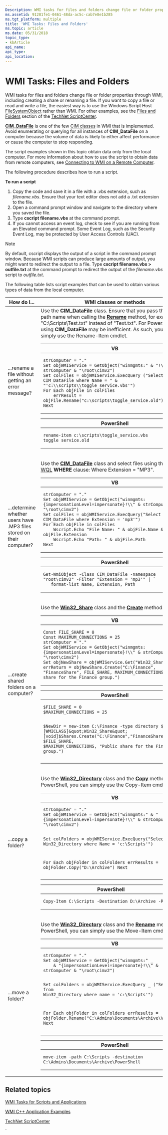 ```yaml
---
Description: WMI tasks for files and folders change file or folder properties through WMI, including creating a share or renaming a file.
ms.assetid: 91281fe1-0461-48da-ac5c-cab7e8e1b285
ms.tgt_platform: multiple
title: 'WMI Tasks: Files and Folders'
ms.topic: article
ms.date: 05/31/2018
topic_type: 
- kbArticle
api_name: 
api_type: 
api_location: 
---
```


# WMI Tasks: Files and Folders

WMI tasks for files and folders change file or folder properties through WMI, including creating a share or renaming a file. If you want to copy a file or read and write a file, the easiest way is to use the Windows Script Host [FileSystemObject](/previous-versions/visualstudio/visual-basic-6/aa242706(v=vs.60)) rather than WMI. For other examples, see the [Files and Folders](/previous-versions/tn-archive/ee176985(v=technet.10)) section of the [TechNet ScriptCenter](https://www.microsoft.com/technet/scriptcenter).

[**CIM\_DataFile**](/windows/desktop/CIMWin32Prov/cim-datafile) is one of the few [CIM classes](cimclas.md) in WMI that is implemented. Avoid enumerating or querying for all instances of **CIM\_DataFile** on a computer because the volume of data is likely to either affect performance or cause the computer to stop responding.

The script examples shown in this topic obtain data only from the local computer. For more information about how to use the script to obtain data from remote computers, see [Connecting to WMI on a Remote Computer](connecting-to-wmi-on-a-remote-computer.md).


The following procedure describes how to run a script.

**To run a script**

1.  Copy the code and save it in a file with a .vbs extension, such as *filename.vbs*. Ensure that your text editor does not add a .txt extension to the file.
2.  Open a command prompt window and navigate to the directory where you saved the file.
3.  Type **cscript filename.vbs** at the command prompt.
4.  If you cannot access an event log, check to see if you are running from an Elevated command prompt. Some Event Log, such as the Security Event Log, may be protected by User Access Controls (UAC).

> [!Note]  
> By default, cscript displays the output of a script in the command prompt window. Because WMI scripts can produce large amounts of output, you might want to redirect the output to a file. Type **cscript filename.vbs > outfile.txt** at the command prompt to redirect the output of the *filename.vbs* script to *outfile.txt*.

 

The following table lists script examples that can be used to obtain various types of data from the local computer.



<table>
<colgroup>
<col style="width: 50%" />
<col style="width: 50%" />
</colgroup>
<thead>
<tr class="header">
<th>How do I...</th>
<th>WMI classes or methods</th>
</tr>
</thead>
<tbody>
<tr class="odd">
<td>...rename a file without getting an error message?</td>
<td>Use the <a href="/windows/desktop/CIMWin32Prov/cim-datafile"><strong>CIM_DataFile</strong></a> class. Ensure that you pass the entire path name when calling the <a href="/windows/desktop/CIMWin32Prov/rename-method-in-class-cim-datafile"><strong>Rename</strong></a> method, for example, &quot;C:\Scripts\Test.txt&quot; instead of &quot;Text.txt&quot;. For PowerShell, using <strong>CIM_DataFile</strong> may be inefficient. As such, you may simply use the Rename-Item cmdlet.<br/> <span data-codelanguage="VisualBasic"></span>
<table>
<colgroup>
<col style="width: 100%" />
</colgroup>
<thead>
<tr class="header">
<th>VB</th>
</tr>
</thead>
<tbody>
<tr class="odd">
<td><pre><code>strComputer = &quot;.&quot;
Set objWMIService = GetObject(&quot;winmgmts:&quot; & &quot;!\\&quot; & strComputer & &quot;\root\cimv2&quot;)
Set colFiles = objWMIService.ExecQuery (&quot;Select * from CIM_DataFile where Name = &quot; & &quot;&#39;c:\\scripts\\toggle_service.vbs&#39;&quot;)
For Each objFile in colFiles
    errResult = objFile.Rename(&quot;c:\scripts\toggle_service.old&quot;)
Next</code></pre></td>
</tr>
</tbody>
</table>
<span data-codelanguage="PowerShell"></span>
<table>
<colgroup>
<col style="width: 100%" />
</colgroup>
<thead>
<tr class="header">
<th>PowerShell</th>
</tr>
</thead>
<tbody>
<tr class="odd">
<td><pre><code>rename-item c:\scripts\toggle_service.vbs toggle_service.old</code></pre></td>
</tr>
</tbody>
</table>
</td>
</tr>
<tr class="even">
<td>...determine whether users have .MP3 files stored on their computer?</td>
<td><p>Use the <a href="/windows/desktop/CIMWin32Prov/cim-datafile"><strong>CIM_DataFile</strong></a> class and select files using the following <a href="querying-with-wql.md">WQL</a> <strong>WHERE</strong> clause: Where Extension = &quot;MP3&quot;.</p>
<div class="code">
<span data-codelanguage="VisualBasic"></span>
<table>
<colgroup>
<col style="width: 100%" />
</colgroup>
<thead>
<tr class="header">
<th>VB</th>
</tr>
</thead>
<tbody>
<tr class="odd">
<td><pre><code>strComputer = &quot;.&quot;
Set objWMIService = GetObject(&quot;winmgmts:{impersonationLevel=impersonate}!\\&quot; & strComputer & &quot;\root\cimv2&quot;)
Set colFiles = objWMIService.ExecQuery(&quot;Select * from CIM_DataFile where Extension = &#39;mp3&#39;&quot;)
For Each objFile in colFiles
    Wscript.Echo &quot;File Name: &quot; & objFile.Name & &quot;.&quot; & objFile.Extension
    Wscript.Echo &quot;Path: &quot; & objFile.Path
Next</code></pre></td>
</tr>
</tbody>
</table>
<span data-codelanguage="PowerShell"></span>
<table>
<colgroup>
<col style="width: 100%" />
</colgroup>
<thead>
<tr class="header">
<th>PowerShell</th>
</tr>
</thead>
<tbody>
<tr class="odd">
<td><pre><code>Get-WmiObject -Class CIM_DataFile -namespace &quot;root\cimv2&quot; -Filter &quot;Extension = &#39;mp3&#39;&quot; | `
   format-list Name, Extension, Path</code></pre></td>
</tr>
</tbody>
</table>

</div></td>
</tr>
<tr class="odd">
<td>...create shared folders on a computer?</td>
<td><p>Use the <a href="/windows/desktop/CIMWin32Prov/win32-share"><strong>Win32_Share</strong></a> class and the <a href="/windows/desktop/CIMWin32Prov/create-method-in-class-win32-share"><strong>Create</strong></a> method.</p>
<div class="code">
<span data-codelanguage="VisualBasic"></span>
<table>
<colgroup>
<col style="width: 100%" />
</colgroup>
<thead>
<tr class="header">
<th>VB</th>
</tr>
</thead>
<tbody>
<tr class="odd">
<td><pre><code>Const FILE_SHARE = 0
Const MAXIMUM_CONNECTIONS = 25
strComputer = &quot;.&quot;
Set objWMIService = GetObject(&quot;winmgmts:{impersonationLevel=impersonate}!\\&quot; & strComputer & &quot;\root\cimv2&quot;)
Set objNewShare = objWMIService.Get(&quot;Win32_Share&quot;)
errReturn = objNewShare.Create(&quot;C:\Finance&quot;, &quot;FinanceShare&quot;, FILE_SHARE, MAXIMUM_CONNECTIONS, &quot;Public share for the Finance group.&quot;)</code></pre></td>
</tr>
</tbody>
</table>
<span data-codelanguage="PowerShell"></span>
<table>
<colgroup>
<col style="width: 100%" />
</colgroup>
<thead>
<tr class="header">
<th>PowerShell</th>
</tr>
</thead>
<tbody>
<tr class="odd">
<td><pre><code>$FILE_SHARE = 0
$MAXIMUM_CONNECTIONS = 25

$NewDir = new-item C:\Finance -type directory 
$Shares= [WMICLASS]&quot;Win32_Share&quot;
[void]$Shares.Create(&quot;C:\Finance&quot;,&quot;FinanceShare&quot;, $FILE_SHARE, $MAXIMUM_CONNECTIONS, &quot;Public share for the Finance group.&quot;) </code></pre></td>
</tr>
</tbody>
</table>

</div></td>
</tr>
<tr class="even">
<td>...copy a folder?</td>
<td><p>Use the <a href="/windows/desktop/CIMWin32Prov/win32-directory"><strong>Win32_Directory</strong></a> class and the <a href="/windows/desktop/CIMWin32Prov/copy-method-in-class-win32-directory"><strong>Copy</strong></a> method. For PowerShell, you can simply use the Copy-Item cmdlet.</p>
<div class="code">
<span data-codelanguage="VisualBasic"></span>
<table>
<colgroup>
<col style="width: 100%" />
</colgroup>
<thead>
<tr class="header">
<th>VB</th>
</tr>
</thead>
<tbody>
<tr class="odd">
<td><pre><code>strComputer = &quot;.&quot; 
Set objWMIService = GetObject(&quot;winmgmts:&quot; & &quot;{impersonationLevel=impersonate}!\\&quot; & strComputer & &quot;\root\cimv2&quot;) 
 
Set colFolders = objWMIService.ExecQuery(&quot;Select * from Win32_Directory where Name = &#39;c:\\Scripts&#39;&quot;) 
 
For Each objFolder in colFolders 
    errResults  = objFolder.Copy(&quot;D:\Archive&quot;) 
Next </code></pre></td>
</tr>
</tbody>
</table>
<span data-codelanguage="PowerShell"></span>
<table>
<colgroup>
<col style="width: 100%" />
</colgroup>
<thead>
<tr class="header">
<th>PowerShell</th>
</tr>
</thead>
<tbody>
<tr class="odd">
<td><pre><code>Copy-Item C:\Scripts -Destination D:\Archive -Recurse</code></pre></td>
</tr>
</tbody>
</table>

</div></td>
</tr>
<tr class="odd">
<td>...move a folder?</td>
<td><p>Use the <a href="/windows/desktop/CIMWin32Prov/win32-directory"><strong>Win32_Directory</strong></a> class and the <a href="/windows/desktop/CIMWin32Prov/rename-method-in-class-win32-directory"><strong>Rename</strong></a> method. For PowerShell, you can simply use the Move-Item cmdlet.</p>
<div class="code">
<span data-codelanguage="VisualBasic"></span>
<table>
<colgroup>
<col style="width: 100%" />
</colgroup>
<thead>
<tr class="header">
<th>VB</th>
</tr>
</thead>
<tbody>
<tr class="odd">
<td><pre><code>strComputer = &quot;.&quot; 
Set objWMIService = GetObject(&quot;winmgmts:&quot; _ 
    & &quot;{impersonationLevel=impersonate}!\\&quot; & strComputer & &quot;\root\cimv2&quot;) 
 
Set colFolders = objWMIService.ExecQuery _ 
    (&quot;Select * from Win32_Directory where name = &#39;c:\\Scripts&#39;&quot;) 
 
For Each objFolder in colFolders 
    errResults = objFolder.Rename(&quot;C:\Admins\Documents\Archive\VBScript&quot;) 
Next</code></pre></td>
</tr>
</tbody>
</table>
<span data-codelanguage="PowerShell"></span>
<table>
<colgroup>
<col style="width: 100%" />
</colgroup>
<thead>
<tr class="header">
<th>PowerShell</th>
</tr>
</thead>
<tbody>
<tr class="odd">
<td><pre><code>move-item -path C:\Scripts -destination C:\Admins\Documents\Archive\PowerShell</code></pre></td>
</tr>
</tbody>
</table>

</div></td>
</tr>
</tbody>
</table>



 

## Related topics

<dl> <dt>

[WMI Tasks for Scripts and Applications](wmi-tasks-for-scripts-and-applications.md)
</dt> <dt>

[WMI C++ Application Examples](wmi-c---application-examples.md)
</dt> <dt>

[TechNet ScriptCenter](https://www.microsoft.com/technet/scriptcenter)
</dt> </dl>

 

 



`